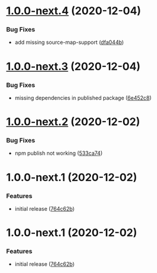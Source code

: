 # [1.0.0-next.4](https://github.com/getmeli/meli-cli/compare/v1.0.0-next.3...v1.0.0-next.4) (2020-12-04)


### Bug Fixes

* add missing source-map-support ([dfa044b](https://github.com/getmeli/meli-cli/commit/dfa044bbd899b53cfe0d965c077c88ad2779577c))

# [1.0.0-next.3](https://github.com/getmeli/meli-cli/compare/v1.0.0-next.2...v1.0.0-next.3) (2020-12-04)


### Bug Fixes

* missing dependencies in published package ([6e452c8](https://github.com/getmeli/meli-cli/commit/6e452c8efc06b29a40f9e5b0bd5532716c28a51e))

# [1.0.0-next.2](https://github.com/getmeli/meli-cli/compare/v1.0.0-next.1...v1.0.0-next.2) (2020-12-02)


### Bug Fixes

* npm publish not working ([533ca74](https://github.com/getmeli/meli-cli/commit/533ca741b4210f97c7827f222aa71ef1490bf0c9))

# 1.0.0-next.1 (2020-12-02)


### Features

* initial release ([764c62b](https://github.com/getmeli/meli-cli/commit/764c62b6b88a5c2450db6052efee905821a08d51))

# 1.0.0-next.1 (2020-12-02)


### Features

* initial release ([764c62b](https://github.com/getmeli/meli-cli/commit/764c62b6b88a5c2450db6052efee905821a08d51))
